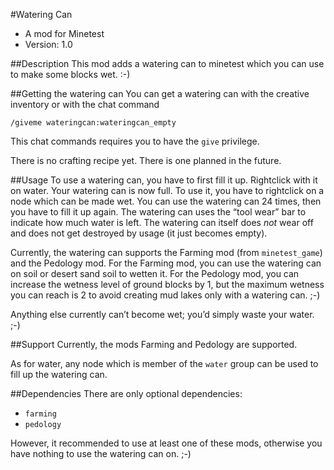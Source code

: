 #Watering Can
* A mod for Minetest
* Version: 1.0

##Description
This mod adds a watering can to minetest which you can use to make some blocks wet. :-)

##Getting the watering can
You can get a watering can with the creative inventory or with the chat command

    /giveme wateringcan:wateringcan_empty

This chat commands requires you to have the `give` privilege.

There is no crafting recipe yet. There is one planned in the future.

##Usage
To use a watering can, you have to first fill it up. Rightclick with it on water.
Your watering can is now full. To use it, you have to rightclick on a node which can be made wet.
You can use the watering can 24 times, then you have to fill it up again.
The watering can uses the “tool wear” bar to indicate how much water is left. 
The watering can itself does *not* wear off and does not get destroyed by usage (it just becomes empty).

Currently, the watering can supports the Farming mod (from `minetest_game`) and the Pedology mod.
For the Farming mod, you can use the watering can on soil or desert sand soil to wetten it.
For the Pedology mod, you can increase the wetness level of ground blocks by 1, but the maximum wetness you can reach is 2 to avoid creating mud lakes only with a watering can. ;-)

Anything else currently can’t become wet; you’d simply waste your water. ;-)

##Support
Currently, the mods Farming and Pedology are supported.

As for water, any node which is member of the `water` group can be used to fill up the watering can.

##Dependencies
There are only optional dependencies:

* `farming`
* `pedology`

However, it recommended to use at least one of these mods, otherwise you have nothing to use the watering can on. ;-)


